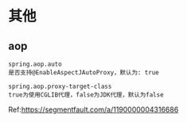 # 其他

## aop
```
spring.aop.auto
是否支持@EnableAspectJAutoProxy，默认为: true

spring.aop.proxy-target-class
true为使用CGLIB代理，false为JDK代理，默认为false
```

Ref:https://segmentfault.com/a/1190000004316686
